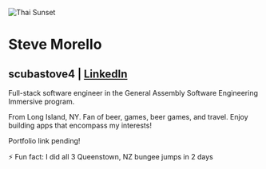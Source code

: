 ![Thai Sunset](https://i.imgur.com/HCiRxQW.png)

# Steve Morello
## scubastove4 | [LinkedIn](https://www.linkedin.com/in/stephen-morello/)

Full-stack software engineer in the General Assembly Software Engineering Immersive program. 

From Long Island, NY. Fan of beer, games, beer games, and travel. Enjoy building apps that encompass my interests!

Portfolio link pending!

⚡ Fun fact: I did all 3 Queenstown, NZ bungee jumps in 2 days


<!--
**scubastove4/scubastove4** is a ✨ _special_ ✨ repository because its `README.md` (this file) appears on your GitHub profile.

Here are some ideas to get you started:

- 🔭 I’m currently working on ...
- 🌱 I’m currently learning ...
- 👯 I’m looking to collaborate on ...
- 🤔 I’m looking for help with ...
- 💬 Ask me about ...
- 📫 How to reach me: ...
- 😄 Pronouns: ...
- ⚡ Fun fact: ...
-->
